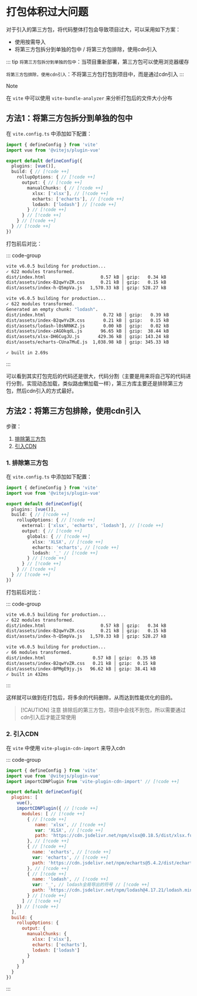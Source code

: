 # 打包体积过大问题

对于引入的第三方包，将代码整体打包会导致项目过大，可以采用如下方案：

- 使用按需导入
- 将第三方包拆分到单独的包中 / 将第三方包排除，使用cdn引入

::: tip
`将第三方包拆分到单独的包中`：当项目重新部署，第三方包可以使用浏览器缓存

`将第三方包排除，使用cdn引入`：不将第三方包打包到项目中，而是通过cdn引入
:::

> [!NOTE]
> 在 `vite` 中可以使用 `vite-bundle-analyzer` 来分析打包后的文件大小分布

## 方法1：将第三方包拆分到单独的包中

在 `vite.config.ts` 中添加如下配置：

```ts
import { defineConfig } from 'vite'
import vue from '@vitejs/plugin-vue'

export default defineConfig({
  plugins: [vue()],
  build: { // [!code ++]
    rollupOptions: { // [!code ++]
      output: { // [!code ++]
        manualChunks: { // [!code ++]
          xlsx: ['xlsx'], // [!code ++]
          echarts: ['echarts'], // [!code ++]
          lodash: ['lodash'] // [!code ++]
        } // [!code ++]
      } // [!code ++]
    } // [!code ++]
  } // [!code ++]
})
```

打包前后对比：

::: code-group

```bash [打包前]
vite v6.0.5 building for production...
✓ 622 modules transformed.
dist/index.html                     0.57 kB │ gzip:   0.34 kB
dist/assets/index-B2qwYvZR.css      0.21 kB │ gzip:   0.15 kB
dist/assets/index-h-Q5mpVa.js   1,570.33 kB │ gzip: 528.27 kB
```

```bash [打包后]
vite v6.0.5 building for production...
✓ 622 modules transformed.
Generated an empty chunk: "lodash".
dist/index.html                      0.72 kB │ gzip:   0.39 kB
dist/assets/index-B2qwYvZR.css       0.21 kB │ gzip:   0.15 kB
dist/assets/lodash-l0sNRNKZ.js       0.00 kB │ gzip:   0.02 kB
dist/assets/index-zAGOkqdL.js       96.65 kB │ gzip:  38.44 kB
dist/assets/xlsx-DH6CugJU.js       429.36 kB │ gzip: 143.24 kB
dist/assets/echarts-CUna7MuE.js  1,038.98 kB │ gzip: 345.33 kB

✓ built in 2.69s
```

:::

可以看到其实打包完后的代码还是很大，代码分割（主要是用来将自己写的代码进行分割，实现动态加载，类似路由懒加载一样），第三方库主要还是排除第三方包，然后cdn引入的方式最好。

## 方法2：将第三方包排除，使用cdn引入

步骤：
1. [排除第三方包](#_1-排除第三方包)
2. [引入CDN](#_2-引入cdn)

### 1. 排除第三方包

在 `vite.config.ts` 中添加如下配置：

```ts
import { defineConfig } from 'vite'
import vue from '@vitejs/plugin-vue'

export default defineConfig({
  plugins: [vue()],
  build: { // [!code ++]
    rollupOptions: { // [!code ++]
      external: ['xlsx', 'echarts', 'lodash'], // [!code ++]
      output: { // [!code ++]
        globals: { // [!code ++]
          xlsx: 'XLSX', // [!code ++]
          echarts: 'echarts', // [!code ++]
          lodash: '_' // [!code ++]
        } // [!code ++]
      } // [!code ++]
    } // [!code ++]
  } // [!code ++]
})
```

打包前后对比：

::: code-group

```bash [打包前]
vite v6.0.5 building for production...
✓ 622 modules transformed.
dist/index.html                     0.57 kB │ gzip:   0.34 kB
dist/assets/index-B2qwYvZR.css      0.21 kB │ gzip:   0.15 kB
dist/assets/index-h-Q5mpVa.js   1,570.33 kB │ gzip: 528.27 kB
```

```bash [打包后]
vite v6.0.5 building for production...
✓ 66 modules transformed.
dist/index.html                  0.57 kB │ gzip:  0.35 kB
dist/assets/index-B2qwYvZR.css   0.21 kB │ gzip:  0.15 kB
dist/assets/index-BPMgE9jy.js   96.62 kB │ gzip: 38.41 kB
✓ built in 432ms
```

:::

这样就可以做到在打包后，将多余的代码删除，从而达到性能优化的目的。

> [!CAUTION] 注意
> 排除后的第三方包，项目中会找不到包，所以需要通过cdn引入后才能正常使用

### 2. 引入CDN

在 `vite` 中使用 `vite-plugin-cdn-import` 来导入cdn

::: code-group

```js [vite.config.ts]
import { defineConfig } from 'vite'
import vue from '@vitejs/plugin-vue'
import importCDNPlugin from 'vite-plugin-cdn-import' // [!code ++]

export default defineConfig({
  plugins: [
    vue(),
    importCDNPlugin({ // [!code ++]
      modules: [ // [!code ++]
        { // [!code ++]
           name: 'xlsx', // [!code ++]
           var: 'XLSX', // [!code ++]
           path: 'https://cdn.jsdelivr.net/npm/xlsx@0.18.5/dist/xlsx.full.min.js' // [!code ++]
        }, // [!code ++]
        { // [!code ++]
          name: 'echarts', // [!code ++]
          var: 'echarts', // [!code ++]
          path: 'https://cdn.jsdelivr.net/npm/echarts@5.4.2/dist/echarts.min.js' // [!code ++]
        }, // [!code ++]
        { // [!code ++]
          name: 'lodash', // [!code ++]
          var: '_', // lodash全局导出的符号 // [!code ++]
          path: 'https://cdn.jsdelivr.net/npm/lodash@4.17.21/lodash.min.js' // [!code ++]
        } // [!code ++]
      ] // [!code ++]
    }) // [!code ++]
  ],
  build: {
    rollupOptions: {
      output: {
        manualChunks: {
          xlsx: ['xlsx'],
          echarts: ['echarts'],
          lodash: ['lodash']
        }
      }
    }
  }
})
```
:::